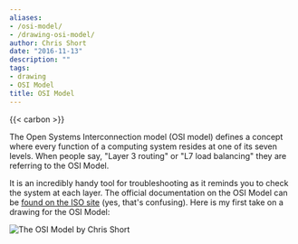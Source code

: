 ```yaml
---
aliases:
- /osi-model/
- /drawing-osi-model/
author: Chris Short
date: "2016-11-13"
description: ""
tags:
- drawing
- OSI Model
title: OSI Model
---
```


{{< carbon >}}

The Open Systems Interconnection model (OSI model) defines a concept where every function of a computing system resides at one of its seven levels. When people say, "Layer 3 routing" or "L7 load balancing" they are referring to the OSI Model.

It is an incredibly handy tool for troubleshooting as it reminds you to check the system at each layer. The official documentation on the OSI Model can be [found on the ISO site](https://www.iso.org/standard/20269.html) (yes, that's confusing). Here is my first take on a drawing for the OSI Model:

![The OSI Model by Chris Short](/drawings/OSI-Model.webp)

